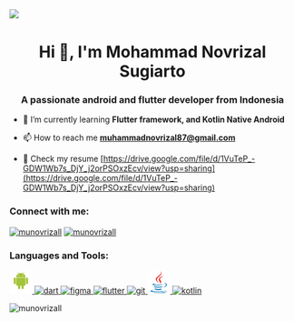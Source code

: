 <img src="https://github.com/munovrizall/munovrizall/assets/85984439/e2c4a8ce-ba52-4330-929d-86f2132dc557">
<h1 align="center">Hi 👋, I'm Mohammad Novrizal Sugiarto</h1>
<h3 align="center">A passionate android and flutter developer from Indonesia</h3>

- 🌱 I’m currently learning **Flutter framework, and Kotlin Native Android**

- 📫 How to reach me **muhammadnovrizal87@gmail.com**

- 📄 Check my resume [https://drive.google.com/file/d/1VuTeP_-GDW1Wb7s_DjY_j2orPSOxzEcv/view?usp=sharing](https://drive.google.com/file/d/1VuTeP_-GDW1Wb7s_DjY_j2orPSOxzEcv/view?usp=sharing)

<h3 align="left">Connect with me:</h3>
<p align="left">
<a href="https://linkedin.com/in/munovrizall" target="blank"><img align="center" src="https://raw.githubusercontent.com/rahuldkjain/github-profile-readme-generator/master/src/images/icons/Social/linked-in-alt.svg" alt="munovrizall" height="30" width="40" /></a>
<a href="https://instagram.com/munovrizall" target="blank"><img align="center" src="https://raw.githubusercontent.com/rahuldkjain/github-profile-readme-generator/master/src/images/icons/Social/instagram.svg" alt="munovrizall" height="30" width="40" /></a>
</p>

<h3 align="left">Languages and Tools:</h3>
<p align="left"> <a href="https://developer.android.com" target="_blank" rel="noreferrer"> <img src="https://raw.githubusercontent.com/devicons/devicon/master/icons/android/android-original-wordmark.svg" alt="android" width="40" height="40"/> </a> <a href="https://dart.dev" target="_blank" rel="noreferrer"> <img src="https://www.vectorlogo.zone/logos/dartlang/dartlang-icon.svg" alt="dart" width="40" height="40"/> </a> <a href="https://www.figma.com/" target="_blank" rel="noreferrer"> <img src="https://www.vectorlogo.zone/logos/figma/figma-icon.svg" alt="figma" width="40" height="40"/> </a> <a href="https://flutter.dev" target="_blank" rel="noreferrer"> <img src="https://www.vectorlogo.zone/logos/flutterio/flutterio-icon.svg" alt="flutter" width="40" height="40"/> </a> <a href="https://git-scm.com/" target="_blank" rel="noreferrer"> <img src="https://www.vectorlogo.zone/logos/git-scm/git-scm-icon.svg" alt="git" width="40" height="40"/> </a> <a href="https://www.java.com" target="_blank" rel="noreferrer"> <img src="https://raw.githubusercontent.com/devicons/devicon/master/icons/java/java-original.svg" alt="java" width="40" height="40"/> </a> <a href="https://kotlinlang.org" target="_blank" rel="noreferrer"> <img src="https://www.vectorlogo.zone/logos/kotlinlang/kotlinlang-icon.svg" alt="kotlin" width="40" height="40"/> </a> </p>

<p><img align="left" src="https://github-readme-stats.vercel.app/api/top-langs?username=munovrizall&show_icons=true&theme=tokyonight&locale=en&layout=compact" alt="munovrizall" /></p>
